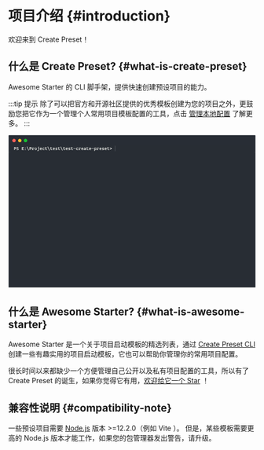 # 项目介绍 {#introduction}

欢迎来到 Create Preset！

## 什么是 Create Preset? {#what-is-create-preset}

Awesome Starter 的 CLI 脚手架，提供快速创建预设项目的能力。

:::tip 提示
除了可以把官方和开源社区提供的优秀模板创建为您的项目之外，更鼓励您把它作为一个管理个人常用项目模板配置的工具，点击 [管理本地配置](../docs/local-configuration.md) 了解更多。
:::

![create-preset](/assets/img/create-preset-preview.gif)

## 什么是 Awesome Starter? {#what-is-awesome-starter}

Awesome Starter 是一个关于项目启动模板的精选列表，通过 [Create Preset CLI](#什么是-create-preset) 创建一些有趣实用的项目启动模板，它也可以帮助你管理你的常用项目配置。

很长时间以来都缺少一个方便管理自己公开以及私有项目配置的工具，所以有了 Create Preset 的诞生，如果你觉得它有用，[欢迎给它一个 Star](https://github.com/awesome-starter/create-preset) ！

## 兼容性说明 {#compatibility-note}

一些预设项目需要 [Node.js](https://nodejs.org/en/) 版本 >=12.2.0（例如 Vite ）。 但是，某些模板需要更高的 Node.js 版本才能工作，如果您的包管理器发出警告，请升级。
